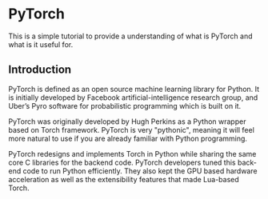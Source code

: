 # PyTorch

This is a simple tutorial to provide a understanding of what is PyTorch and what is it useful for.

## Introduction

PyTorch is defined as an open source machine learning library for Python. It is initially developed by Facebook artificial-intelligence research group, and Uber’s Pyro software for probabilistic programming which is built on it.

PyTorch was originally developed by Hugh Perkins as a Python wrapper based on Torch framework. PyTorch is very "pythonic", meaning it will feel more natural to use if you are already familiar with Python programming.

PyTorch redesigns and implements Torch in Python while sharing the same core C libraries for the backend code. PyTorch developers tuned this back-end code to run Python efficiently. They also kept the GPU based hardware acceleration as well as the extensibility features that made Lua-based Torch.
